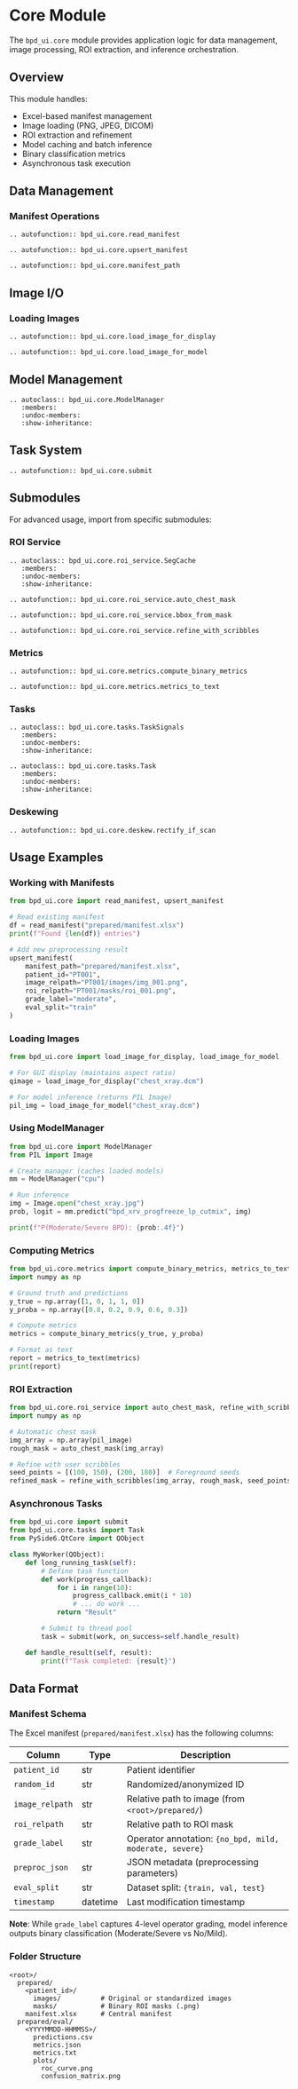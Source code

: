 # Core Module

The `bpd_ui.core` module provides application logic for data management, image processing, ROI extraction, and inference orchestration.

## Overview

This module handles:

- Excel-based manifest management
- Image loading (PNG, JPEG, DICOM)
- ROI extraction and refinement
- Model caching and batch inference
- Binary classification metrics
- Asynchronous task execution

## Data Management

### Manifest Operations

```{eval-rst}
.. autofunction:: bpd_ui.core.read_manifest
```

```{eval-rst}
.. autofunction:: bpd_ui.core.upsert_manifest
```

```{eval-rst}
.. autofunction:: bpd_ui.core.manifest_path
```

## Image I/O

### Loading Images

```{eval-rst}
.. autofunction:: bpd_ui.core.load_image_for_display
```

```{eval-rst}
.. autofunction:: bpd_ui.core.load_image_for_model
```

## Model Management

```{eval-rst}
.. autoclass:: bpd_ui.core.ModelManager
   :members:
   :undoc-members:
   :show-inheritance:
```

## Task System

```{eval-rst}
.. autofunction:: bpd_ui.core.submit
```

## Submodules

For advanced usage, import from specific submodules:

### ROI Service

```{eval-rst}
.. autoclass:: bpd_ui.core.roi_service.SegCache
   :members:
   :undoc-members:
   :show-inheritance:
```

```{eval-rst}
.. autofunction:: bpd_ui.core.roi_service.auto_chest_mask
```

```{eval-rst}
.. autofunction:: bpd_ui.core.roi_service.bbox_from_mask
```

```{eval-rst}
.. autofunction:: bpd_ui.core.roi_service.refine_with_scribbles
```

### Metrics

```{eval-rst}
.. autofunction:: bpd_ui.core.metrics.compute_binary_metrics
```

```{eval-rst}
.. autofunction:: bpd_ui.core.metrics.metrics_to_text
```

### Tasks

```{eval-rst}
.. autoclass:: bpd_ui.core.tasks.TaskSignals
   :members:
   :undoc-members:
   :show-inheritance:
```

```{eval-rst}
.. autoclass:: bpd_ui.core.tasks.Task
   :members:
   :undoc-members:
   :show-inheritance:
```

### Deskewing

```{eval-rst}
.. autofunction:: bpd_ui.core.deskew.rectify_if_scan
```

## Usage Examples

### Working with Manifests

```python
from bpd_ui.core import read_manifest, upsert_manifest

# Read existing manifest
df = read_manifest("prepared/manifest.xlsx")
print(f"Found {len(df)} entries")

# Add new preprocessing result
upsert_manifest(
    manifest_path="prepared/manifest.xlsx",
    patient_id="PT001",
    image_relpath="PT001/images/img_001.png",
    roi_relpath="PT001/masks/roi_001.png",
    grade_label="moderate",
    eval_split="train"
)
```

### Loading Images

```python
from bpd_ui.core import load_image_for_display, load_image_for_model

# For GUI display (maintains aspect ratio)
qimage = load_image_for_display("chest_xray.dcm")

# For model inference (returns PIL Image)
pil_img = load_image_for_model("chest_xray.dcm")
```

### Using ModelManager

```python
from bpd_ui.core import ModelManager
from PIL import Image

# Create manager (caches loaded models)
mm = ModelManager("cpu")

# Run inference
img = Image.open("chest_xray.jpg")
prob, logit = mm.predict("bpd_xrv_progfreeze_lp_cutmix", img)

print(f"P(Moderate/Severe BPD): {prob:.4f}")
```

### Computing Metrics

```python
from bpd_ui.core.metrics import compute_binary_metrics, metrics_to_text
import numpy as np

# Ground truth and predictions
y_true = np.array([1, 0, 1, 1, 0])
y_proba = np.array([0.8, 0.2, 0.9, 0.6, 0.3])

# Compute metrics
metrics = compute_binary_metrics(y_true, y_proba)

# Format as text
report = metrics_to_text(metrics)
print(report)
```

### ROI Extraction

```python
from bpd_ui.core.roi_service import auto_chest_mask, refine_with_scribbles
import numpy as np

# Automatic chest mask
img_array = np.array(pil_image)
rough_mask = auto_chest_mask(img_array)

# Refine with user scribbles
seed_points = [(100, 150), (200, 180)]  # Foreground seeds
refined_mask = refine_with_scribbles(img_array, rough_mask, seed_points)
```

### Asynchronous Tasks

```python
from bpd_ui.core import submit
from bpd_ui.core.tasks import Task
from PySide6.QtCore import QObject

class MyWorker(QObject):
    def long_running_task(self):
        # Define task function
        def work(progress_callback):
            for i in range(10):
                progress_callback.emit(i * 10)
                # ... do work ...
            return "Result"

        # Submit to thread pool
        task = submit(work, on_success=self.handle_result)

    def handle_result(self, result):
        print(f"Task completed: {result}")
```

## Data Format

### Manifest Schema

The Excel manifest (`prepared/manifest.xlsx`) has the following columns:

| Column | Type | Description |
|--------|------|-------------|
| `patient_id` | str | Patient identifier |
| `random_id` | str | Randomized/anonymized ID |
| `image_relpath` | str | Relative path to image (from `<root>/prepared/`) |
| `roi_relpath` | str | Relative path to ROI mask |
| `grade_label` | str | Operator annotation: `{no_bpd, mild, moderate, severe}` |
| `preproc_json` | str | JSON metadata (preprocessing parameters) |
| `eval_split` | str | Dataset split: `{train, val, test}` |
| `timestamp` | datetime | Last modification timestamp |

**Note**: While `grade_label` captures 4-level operator grading, model inference outputs binary classification (Moderate/Severe vs No/Mild).

### Folder Structure

```
<root>/
  prepared/
    <patient_id>/
      images/          # Original or standardized images
      masks/           # Binary ROI masks (.png)
    manifest.xlsx      # Central manifest
  prepared/eval/
    <YYYYMMDD-HHMMSS>/
      predictions.csv
      metrics.json
      metrics.txt
      plots/
        roc_curve.png
        confusion_matrix.png
```
